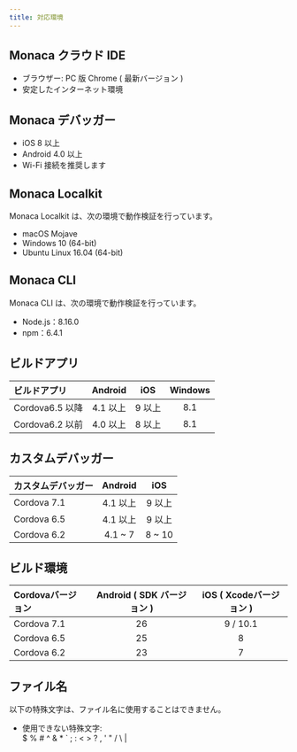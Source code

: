 ```yaml
---
title: 対応環境
---
```


## Monaca クラウド IDE

- ブラウザー: PC 版 Chrome ( 最新バージョン )
- 安定したインターネット環境

## Monaca デバッガー

- iOS 8 以上
- Android 4.0 以上
- Wi-Fi 接続を推奨します

## Monaca Localkit

Monaca Localkit は、次の環境で動作検証を行っています。

- macOS Mojave
- Windows 10 (64-bit)
- Ubuntu Linux 16.04 (64-bit)

## Monaca CLI

Monaca CLI は、次の環境で動作検証を行っています。

- Node.js：8.16.0
- npm：6.4.1

## ビルドアプリ

| ビルドアプリ | Android | iOS | Windows |
|:------------|:-------:|:--:|:------:|
| Cordova6.5 以降 | 4.1 以上 | 9 以上 | 8.1 |
| Cordova6.2 以前 | 4.0 以上 | 8 以上 | 8.1 |

## カスタムデバッガー	

| カスタムデバッガー| Android      | iOS          |
|:-----------|:------------:|:------------:|
| Cordova 7.1 | 4.1 以上 | 9 以上  |
| Cordova 6.5 | 4.1 以上 | 9 以上 |
| Cordova 6.2 | 4.1 ~ 7 | 8 ~ 10       |

## ビルド環境

| Cordovaバージョン | Android  ( SDK バージョン )| iOS ( Xcodeバージョン )|
|:------------|:-------------------:|:--------------------:|
| Cordova 7.1 | 26 | 9 / 10.1 |
| Cordova 6.5 | 25 | 8 |
| Cordova 6.2 | 23 | 7 |

## ファイル名

以下の特殊文字は、ファイル名に使用することはできません。

- 使用できない特殊文字: <br />
  $ % # ^ & * ` ; : < > ? , ' "  / \ |
